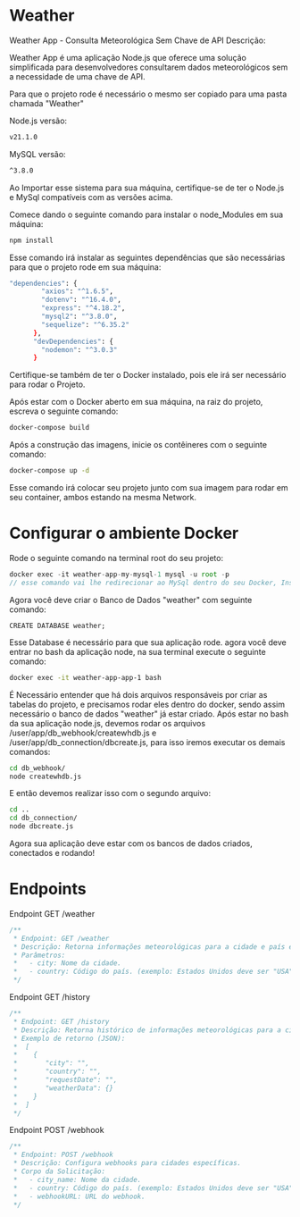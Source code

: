 # Weather
Weather App - Consulta Meteorológica Sem Chave de API
Descrição:

Weather App é uma aplicação Node.js que oferece uma solução simplificada para desenvolvedores consultarem dados meteorológicos sem a necessidade de uma chave de API.

Para que o projeto rode é necessário o mesmo ser copiado para uma pasta chamada "Weather"

Node.js versão:

```bash
v21.1.0
```

MySQL versão:

```bash
^3.8.0
```

Ao Importar esse sistema para sua máquina, certifique-se de ter o Node.js e MySql compatíveis com as versões acima.

Comece dando o seguinte comando para instalar o node_Modules em sua máquina:
```bash
npm install
```

Esse comando irá instalar as seguintes dependências que são necessárias para que o projeto rode em sua máquina:
```bash
"dependencies": {
        "axios": "^1.6.5",
        "dotenv": "^16.4.0",
        "express": "^4.18.2",
        "mysql2": "^3.8.0",
        "sequelize": "^6.35.2"
      },
      "devDependencies": {
        "nodemon": "^3.0.3"
      } 
```

Certifique-se também de ter o Docker instalado, pois ele irá ser necessário para rodar o Projeto.

Após estar com o Docker aberto em sua máquina, na raiz do projeto, escreva o seguinte comando:
```bash
docker-compose build
```
Após a construção das imagens, inicie os contêineres com o seguinte comando:
```bash
docker-compose up -d
```
Esse comando irá colocar seu projeto junto com sua imagem para rodar em seu container, ambos estando na mesma Network.

# Configurar o ambiente Docker
Rode o seguinte comando na terminal root do seu projeto:
```javascript
docker exec -it weather-app-my-mysql-1 mysql -u root -p
// esse comando vai lhe redirecionar ao MySql dentro do seu Docker, Insira a Senha "password" para fazer login.
```
Agora você deve criar o Banco de Dados "weather" com seguinte comando:
```mysql
CREATE DATABASE weather;
```
Esse Database é necessário para que sua aplicação rode.
agora você deve entrar no bash da aplicação node, na sua terminal execute o seguinte comando:
```bash
docker exec -it weather-app-app-1 bash
```
É Necessário entender que há dois arquivos responsáveis por criar as tabelas do projeto, e precisamos rodar eles dentro do docker, sendo assim necessário o banco de dados "weather" já estar criado.
Após estar no bash da sua aplicação node.js, devemos rodar os arquivos /user/app/db_webhook/createwhdb.js e /user/app/db_connection/dbcreate.js, para isso iremos executar os demais comandos:

```bash
cd db_webhook/
node createwhdb.js
```
E então devemos realizar isso com o segundo arquivo:
```bash
cd ..
cd db_connection/
node dbcreate.js
```
Agora sua aplicação deve estar com os bancos de dados criados, conectados e rodando!

# Endpoints

Endpoint GET /weather

```javascript
/**
 * Endpoint: GET /weather
 * Descrição: Retorna informações meteorológicas para a cidade e país especificados.
 * Parâmetros:
 *   - city: Nome da cidade.
 *   - country: Código do país. (exemplo: Estados Unidos deve ser "USA").
 */
```

Endpoint GET /history

```javascript
/**
 * Endpoint: GET /history
 * Descrição: Retorna histórico de informações meteorológicas para a cidade e país especificados em consultas anteriores.
 * Exemplo de retorno (JSON):
 *  [
 *    {
 *       "city": "",
 *       "country": "",
 *       "requestDate": "",
 *       "weatherData": {}
 *    }
 *  ]
 */
```

Endpoint POST /webhook

```javascript
/**
 * Endpoint: POST /webhook
 * Descrição: Configura webhooks para cidades específicas.
 * Corpo da Solicitação:
 *   - city_name: Nome da cidade.
 *   - country: Código do país. (exemplo: Estados Unidos deve ser "USA").
 *   - webhookURL: URL do webhook.
 */

```
